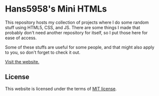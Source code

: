 # Hans5958's Mini HTMLs

This repository hosts my collection of projects where I do some random stuff using HTML5, CSS, and JS. There are some things I made that probably don't need another repository for itself, so I put those here for ease of access.

Some of these stuffs are useful for some people, and that might also apply to you, so don't forget to check it out.

[Visit the website.](https://hans5958.github.io/mini-htmls)

## License

This website is licensed under the terms of [MIT license](LICENSE).